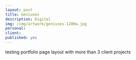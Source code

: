 ```yaml
---
layout: post
title: Geniuses
description: Digital
img: /img/artwork/geniuses-1200w.jpg
personal: 
client:
published: yes
---
```

testing portfolio page layout with more than 3 client projects